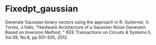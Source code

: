 # Fixedpt_gaussian
Generate Gaussian binary vectors using the approach in R. Gutierrez, V. Torres, J.Valls, “Hardware Architecture of a Gaussian Noise Generator Based on Inversion Method, ” IEEE Transactions on Circuits &amp; Systems II, Vol.59, No.8, pp.501-505, 2012

